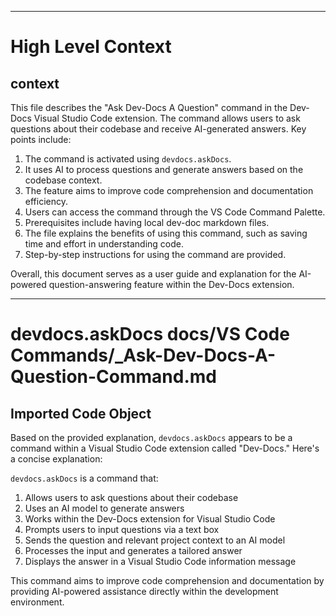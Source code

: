 

  ---
# High Level Context
## context
This file describes the "Ask Dev-Docs A Question" command in the Dev-Docs Visual Studio Code extension. The command allows users to ask questions about their codebase and receive AI-generated answers. Key points include:

1. The command is activated using `devdocs.askDocs`.
2. It uses AI to process questions and generate answers based on the codebase context.
3. The feature aims to improve code comprehension and documentation efficiency.
4. Users can access the command through the VS Code Command Palette.
5. Prerequisites include having local dev-doc markdown files.
6. The file explains the benefits of using this command, such as saving time and effort in understanding code.
7. Step-by-step instructions for using the command are provided.

Overall, this document serves as a user guide and explanation for the AI-powered question-answering feature within the Dev-Docs extension.

---
# devdocs.askDocs docs/VS Code Commands/_Ask-Dev-Docs-A-Question-Command.md
## Imported Code Object
Based on the provided explanation, `devdocs.askDocs` appears to be a command within a Visual Studio Code extension called "Dev-Docs." Here's a concise explanation:

`devdocs.askDocs` is a command that:

1. Allows users to ask questions about their codebase
2. Uses an AI model to generate answers
3. Works within the Dev-Docs extension for Visual Studio Code
4. Prompts users to input questions via a text box
5. Sends the question and relevant project context to an AI model
6. Processes the input and generates a tailored answer
7. Displays the answer in a Visual Studio Code information message

This command aims to improve code comprehension and documentation by providing AI-powered assistance directly within the development environment.

  